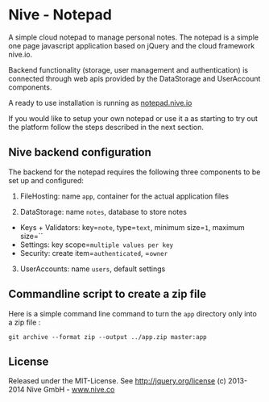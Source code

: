 
# Nive - Notepad

A simple cloud notepad to manage personal notes. The notepad is a simple one
page javascript application based on jQuery and the cloud framework nive.io.

Backend functionality (storage, user management and authentication) is
connected through web apis provided by the DataStorage and UserAccount
components.

A ready to use installation is running as [notepad.nive.io](http://notepad.nive.io)

If you would like to setup your own notepad or use it a as starting to try
out the platform follow the steps described in the next section.

## Nive backend configuration

The backend for the notepad requires the following three components to be set
up and configured:

1) FileHosting: name `app`, container for the actual application files 

2) DataStorage: name `notes`, database to store notes 
  - Keys + Validators: key=`note`, type=`text`, minimum size=`1`, maximum size=``
  - Settings: key scope=`multiple values per key`
  - Security: create item=`authenticated`, <all other functions>=`owner`

3) UserAccounts: name `users`, default settings 

## Commandline script to create a zip file

Here is a simple command line command to turn the `app` directory only into a 
zip file :

    git archive --format zip --output ../app.zip master:app

## License

Released under the MIT-License. See http://jquery.org/license 
(c) 2013-2014 Nive GmbH - www.nive.co  
